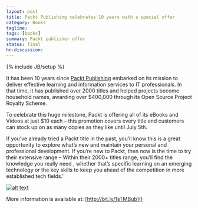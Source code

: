 ```yaml
---
layout: post
title: Packt Publishing celebrates 10 years with a special offer
category: Books
tagline: 
tags: [books]
summary: Packt publisher offer
status: final
hn-discussion:
---
```


{% include JB/setup %}


It has been 10 years since [Packt Publishing](http://bit.ly/1sTMBub) embarked on its mission to deliver effective learning and 
information services to IT professionals. In that time, it has published over 2000 titles and helped projects become household 
names, awarding over $400,000 through its Open Source Project Royalty Scheme.

To celebrate this huge milestone, Packt is offering all of its eBooks and Videos at just $10 each – this promotion covers every 
title and customers can stock up on as many copies as they like until July 5th.

If you’ve already tried a Packt title in the past, you’ll know this is a great opportunity to explore what’s new and maintain 
your personal and professional development. If you’re new to Packt, then now is the time to try their extensive range – Within 
their 2000+ titles range, you’ll find the knowledge you really need , whether that’s specific learning on an emerging technology 
or the key skills to keep you ahead of the competition in more established tech fields.’ 

[![alt text](http://www.packtpub.com/sites/default/files/10yr-webbanner2.jpg)](http://bit.ly/1sTMBub)

More information is available at: [http://bit.ly/1sTMBub]()
